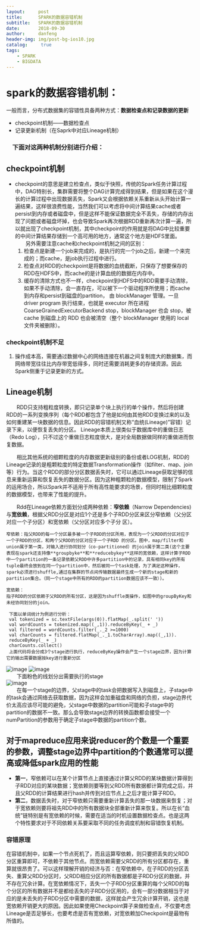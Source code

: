 ```yaml
---
layout:     post
title:      SPARK的数据容错机制
subtitle:   SPARK的数据容错机制
date:       2018-09-30
author:     danfeng
header-img: img/post-bg-ios10.jpg
catalog: 	 true
tags:
    - SPARK
    - BIGDATA
---       
```




# spark的数据容错机制：
一般而言，分布式数据集的容错性具备两种方式：**数据检查点和记录数据的更新**
- checkpoint机制——数据检查点
- 记录更新机制（在Saprk中对应Lineage机制）

###  &emsp;下面对这两种机制分别进行介绍：
## checkpoint机制
-  checkpoint的意思是建立检查点，类似于快照，传统的Spark任务计算过程中，DAG特别长，集群需要将整个DAG计算完成得到结果，但是如果在这个漫长的计算过程中出现数据丢失，Spark又会根据依赖关系重新从头开始计算一遍结果，这样很浪费性能，当然我们可以考虑将中间计算结果cache或者persist到内存或者磁盘中，但是这样不能保证数据完全不丢失，存储的内存出现了问题或者磁盘坏掉，也会导致Spark再次根据RDD重新再次计算一遍，所以就出现了checkpoint机制，其中checkpoint的作用就是将DAG中比较重要的中间计算结果存储到一个高可用的地方，通常这个地方是HDFS里面。
   <br>&emsp;&emsp;另外需要注意cache和checkpoint机制之间的区别：
    1. 检查点是新建一个job来完成的，是执行的完一个job之后，新建一个来完成的；而cache，是job执行过程中进行。 
    2. 检查点对RDD的checkpoint是将数据的血统截断，只保存了想要保存的RDD在HDFS中，而cache的是计算血统的数据在内存中。
    3. 缓存的清除方式也不一样，checkpoint到HDFS中的RDD需要手动清除，如果不手动清除，会一直存在，可以被下一个驱动程序所使用；而cache到内存和persist到磁盘的partition， 由 blockManager 管理。一旦 driver program 执行结束，也就是 executor 所在进程 CoarseGrainedExecutorBackend stop，blockManager 也会 stop，被 cache 到磁盘上的 RDD 也会被清空（整个 blockManager 使用的 local 文件夹被删除）。
 ###  checkpoint机制不足
1.   操作成本高，需要通过数据中心的网络连接在机器之间复制庞大的数据集，而网络带宽往往比内存带宽低得多，同时还需要消耗更多的存储资源。因此Spark侧重于记录更新的方式。


## Lineage机制
 &emsp;&emsp;RDD只支持粗粒度转换，即只记录单个块上执行的单个操作，然后将创建RDD的一系列变换序列（每个RDD都包含了他是如何由其他RDD变换过来的以及如何重建某一块数据的信息。因此RDD的容错机制又称“血统(Lineage)”容错）记录下来，以便恢复丢失的分区。 
Lineage本质上很类似于数据库中的重做日志（Redo Log），只不过这个重做日志粒度很大，是对全局数据做同样的重做进而恢复数据。

  &emsp;&emsp;相比其他系统的细颗粒度的内存数据更新级别的备份或者LOG机制，RDD的Lineage记录的是粗颗粒度的特定数据Transformation操作（如filter、map、join等）行为。当这个RDD的部分分区数据丢失时，它可以通过Lineage获取足够的信息来重新运算和恢复丢失的数据分区。因为这种粗颗粒的数据模型，限制了Spark的运用场合，所以Spark并不适用于所有高性能要求的场景，但同时相比细颗粒度的数据模型，也带来了性能的提升。
  
  &emsp;&emsp;Rdd在Lineage依赖方面划分成两种依赖：**窄依赖**（Narrow Dependencies)与**宽依赖**，根据父RDD分区是对应1个还是多个子RDD分区来区分窄依赖（父分区对应一个子分区）和宽依赖（父分区对应多个子分 
区）。
   
```
窄依赖：指父RDD的每一个分区最多被一个子RDD的分区所用，表现为一个父RDD的分区对应于一个子RDD的分区，和两个父RDD的分区对应于一个子RDD 的分区。图中，map/filter和union属于第一类，对输入进行协同划分（co-partitioned）的join属于第二类(这个主要表现在spark还支持像**groupbyke**和**reducebykey**这样的宽依赖，这样计算子RDD中一个partition的一条记录依赖父RDD中许多partition中的记录，具有相同key的所有tuple最终会放到在同一个partition中，然后被同一个task处理，为了满足这种操作，spark必须进行shuffle,通过在集群的节点间传输数据最终生成一个新的stage和新的partition集合。（同一个stage中所有的RDD的partition数据应该不一致）)。

宽依赖：
指子RDD的分区依赖于父RDD的所有分区，这是因为shuffle类操作，如图中的groupByKey和未经协同划分的join。

 下面以单词统计为例进行分析：
 val tokenized = sc.textFile(args(0)).flatMap(_.split(' '))
 val wordCounts = tokenized.map((_,1)).reduceByKey(_ + _)
 val filtered = wordCounts.filter(_._2 >=1000)
 val charCounts = filtered.flatMap(_._1.toCharArray).map((_,1)).
 reduceByKey(_ + _)
 charCounts.collect()
 上面代码将会分成3个stage进行执行，reduceByKey操作会产生一个stage边界，因为计算它的输出需要数据按key进行重新分区
```
![image](https://zdfccdanfeng.github.io/img/na.png)
![image](https://zdfccdanfeng.github.io/img/ii.png)
<br>
&emsp;&emsp;下面粉色的线划分出需要执行的stage<br>
![image](https://zdfccdanfeng.github.io/img/ii1.png)
<br>
&emsp;&emsp;在每一个stage的边界，父stage中的task会把数据写入到磁盘上，子stage中的task会通过网络去获取数据，因为这样会加重磁盘和网络的负担，stage边界代价太高应该尽可能的避免，父stage中数据的partition可能和子stage中的partition的数据不一致。那么会导致stage边界的转换函数都会接受一个numPartition的参数用于确定子stage中数据的partition个数。
 
对于mapreduce应用来说reducer的个数是一个重要的参数，调整stage边界中partition的个数通常可以提高或降低spark应用的性能
-    

 - **第一**，窄依赖可以在某个计算节点上直接通过计算父RDD的某块数据计算得到子RDD对应的某块数据；宽依赖则要等到父RDD所有数据都计算完成之后，并且父RDD的计算结果进行hash并传到对应节点上之后才能计算子RDD。 
- **第二**，数据丢失时，对于窄依赖只需要重新计算丢失的那一块数据来恢复；对于宽依赖则要将祖先RDD中的所有数据块全部重新计算来恢复。所以在长“血统”链特别是有宽依赖的时候，需要在适当的时机设置数据检查点。也是这两个特性要求对于不同依赖关系要采取不同的任务调度机制和容错恢复机制。
###  容错原理
 在容错机制中，如果一个节点死机了，而且运算窄依赖，则只要把丢失的父RDD分区重算即可，不依赖于其他节点。而宽依赖需要父RDD的所有分区都存在，重算就很昂贵了。可以这样理解开销的经济与否：在窄依赖中，在子RDD的分区丢失、重算父RDD分区时，父RDD相应分区的所有数据都是子RDD分区的数据，并不存在冗余计算。在宽依赖情况下，丢失一个子RDD分区重算的每个父RDD的每个分区的所有数据并不是都给丢失的子RDD分区用的，会有一部分数据相当于对应的是未丢失的子RDD分区中需要的数据，这样就会产生冗余计算开销，这也是宽依赖开销更大的原因。因此如果使用Checkpoint算子来做检查点，不仅要考虑Lineage是否足够长，也要考虑是否有宽依赖，对宽依赖加Checkpoint是最物有所值的。




  



 

    
